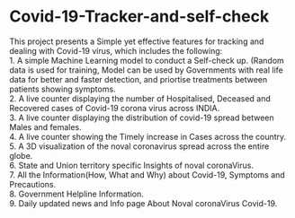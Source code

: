# Covid-19-Tracker-and-self-check
This project presents a Simple yet effective features for tracking and dealing with Covid-19 virus, which includes the following:<br/>
             1. A simple Machine Learning model to conduct a Self-check up. (Random data is used for training, Model can be used by Governments with real life data for better and faster detection, and priortise treatments between patients showing symptoms. <br/>
             2. A live counter displaying the number of Hospitalised, Deceased and Recovered cases of Covid-19 corona                                  virus across INDIA.</br>
             3. A live counter displaying the distribution of covid-19 spread between Males and females.<br/>
             4. A live counter showing the Timely increase in Cases across the country.</br>
             5. A 3D visualization of the noval coronavirus spread across the entire globe.</br>
             6. State and Union territory specific Insights of noval coronaVirus.</br>
             7. All the Information(How, What and Why) about Covid-19, Symptoms and Precautions.</br>
             8. Government Helpline Information. <br/>
             9. Daily updated news and Info page About Noval coronaVirus Covid-19.
           
